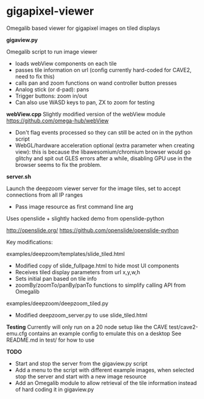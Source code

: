 gigapixel-viewer
================

Omegalib based viewer for gigapixel images on tiled displays

**gigaview.py**

Omegalib script to run image viewer
- loads webView components on each tile
- passes tile information on url (config currently hard-coded for CAVE2, need to fix this)
- calls pan and zoom functions on wand controller button presses
- Analog stick (or d-pad): pans
- Trigger buttons: zoom in/out
- Can also use WASD keys to pan, ZX to zoom for testing

**webView.cpp** 
Slightly modified version of the webView module
https://github.com/omega-hub/webView

- Don't flag events processed so they can still be acted on in the python script
- WebGL/hardware acceleration optional (extra parameter when creating view): this is because the libawesomium/chromium browser would go glitchy and spit out GLES errors after a while, disabling GPU use in the browser seems to fix the problem.

**server.sh**

Launch the deepzoom viewer server for the image tiles, set to accept connections from all IP ranges
- Pass image resource as first command line arg

Uses openslide + slightly hacked demo from openslide-python

http://openslide.org/
https://github.com/openslide/openslide-python

Key modifications:

examples/deepzoom/templates/slide_tiled.html
- Modified copy of slide_fullpage.html to hide most UI components
- Receives tiled display parameters from url x,y,w,h
- Sets initial pan based on tile info
- zoomBy/zoomTo/panBy/panTo functions to simplify calling API from Omegalib

examples/deepzoom/deepzoom_tiled.py
- Modified deepzoom_server.py to use slide_tiled.html

**Testing**
Currently will only run on a 20 node setup like the CAVE
test/cave2-emu.cfg contains an example config to emulate this on a desktop
See README.md in test/ for how to use 

**TODO**
- Start and stop the server from the gigaview.py script
- Add a menu to the script with different example images, when selected stop the server and start with a new image resource
- Add an Omegalib module to allow retrieval of the tile information instead of hard coding it in gigaview.py

